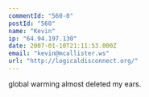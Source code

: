 ```yaml
---
commentId: "560-0"
postId: "560"
name: "Kevin"
ip: "64.94.197.130"
date: 2007-01-10T21:11:53.000Z
email: "kevin@mcallister.ws"
url: "http://logicaldisconnect.org/"
---
```

<p>global warming almost deleted my ears.</p>